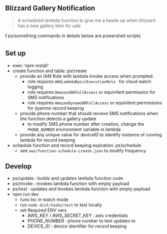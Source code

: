 ## Blizzard Gallery Notification
>A scheduled lambda function to give me a heads up when blizzard has a new gallery item for sale

 :heavy_exclamation_mark: ps/something commands in details below are powershell scripts
## Set up
* exec 'npm install'
* create function and table: ps/create
  * provide an IAM Role with lambda invoke access when prompted.
    *  role requires `AWSLambdaBasicExecutionRole ` for cloud watch logging
    * role requires `AmazonSNSFullAccess` or equivilent permission for SMS notifications
    * role requires `AmazonDynamoDBFullAccess` or equivilent permissions for dyanmo record keeping
  * provide phone number that should recieve SMS notifications when the function detects a gallery update
    * to modify SMS phone number after creation, change the  `PHONE_NUMBER` environment variable in lambda
  * provide any unique value for deviceID to identify instance of running lambda for record keeping
* schedule function and record keeping expiration: ps/schedule
  * see `aws/function-schedule-create.json` to modify frequency

## Develop
* ps/update : builds and updates lambda function code
* ps/invoke : invokes lambda function with empty payload
* ps/test : updates and invokes lambda function with empty payload
* npm run dev
  * runs tsc in watch mode
  * run `node dist/tasks/test` to test locally
  * set Required ENV vars
    * AWS_KEY / AWS_SECRET_KEY : aws credentials
    * PHONE_NUMBER : phone number to text updates to
    * DEVICE_ID : device identifier for record keeping
